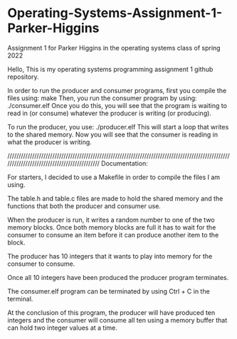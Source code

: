 # Operating-Systems-Assignment-1-Parker-Higgins
Assignment 1 for Parker Higgins in the operating systems class of spring 2022

Hello,
 This is my operating systems programming assignment 1 github repository.
  
 In order to run the producer and consumer programs, first you compile the files using:
          make
Then, you run the consumer program by using:
          ./consumer.elf
Once you do this, you will see that the program is waiting to read in (or consume) whatever the producer is writing (or producing).

To run the producer, you use:
          ./producer.elf
This will start a loop that writes to the shared memory. Now you will see that the consumer is reading in what the producer is writing.

////////////////////////////////////////////////////////////////////////////////////////////////////////////////////////////////////////////
Documentation:

For starters, I decided to use a Makefile in order to compile the files I am using.

The table.h and table.c files are made to hold the shared memory and the functions that both the producer and consumer use.

When the producer is run, it writes a random number to one of the two memory blocks.
Once both memory blocks are full it has to wait for the consumer to consume an item before it can produce another item to the block.

The producer has 10 integers that it wants to play into memory for the consumer to consume.

Once all 10 integers have been produced the producer program terminates.

The consumer.elf program can be terminated by using Ctrl + C in the terminal.

At the conclusion of this program, the producer will have produced ten integers and the consumer will consume all ten using a memory buffer that can
hold two integer values at a time.
